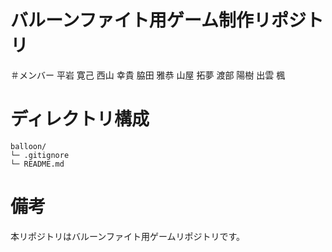 # バルーンファイト用ゲーム制作リポジトリ

＃メンバー
平岩 寛己</s></s></s></s></s></s></s></s>
西山 幸貴</s></s></s></s></s></s></s></s>
脇田 雅恭</s></s></s></s></s></s></s></s>
山屋 拓夢</s></s></s></s></s></s></s></s>
渡部 陽樹</s></s></s></s></s></s></s></s>
出雲 楓</s></s></s></s></s></s></s></s>

# ディレクトリ構成
```
balloon/
└─ .gitignore
└─ README.md
```

# 備考
本リポジトリはバルーンファイト用ゲームリポジトリです。
